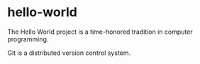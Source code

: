 # hello-world
The Hello World project is a time-honored tradition in computer programming.

Git is a distributed version control system.
